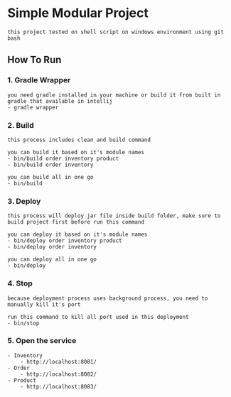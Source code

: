 # Simple Modular Project

    this project tested on shell script on windows environment using git bash


## How To Run

### 1. Gradle Wrapper
    you need gradle installed in your machine or build it from built in gradle that available in intellij
    - gradle wrapper

### 2. Build
    this process includes clean and build command

    you can build it based on it's module names
    - bin/build order inventory product
    - bin/build order inventory
    
    you can build all in one go 
    - bin/build

### 3. Deploy
    this process will deploy jar file inside build folder, make sure to build project first before run this command
    
    you can deploy it based on it's module names
    - bin/deploy order inventory product
    - bin/deploy order inventory
    
    you can deploy all in one go 
    - bin/deploy

### 4. Stop
    because deployment process uses background process, you need to manually kill it's port 

    run this command to kill all port used in this deployment
    - bin/stop

### 5. Open the service
    - Inventory
        - http://localhost:8081/
    - Order
        - http://localhost:8082/
    - Product
        - http://localhost:8083/

